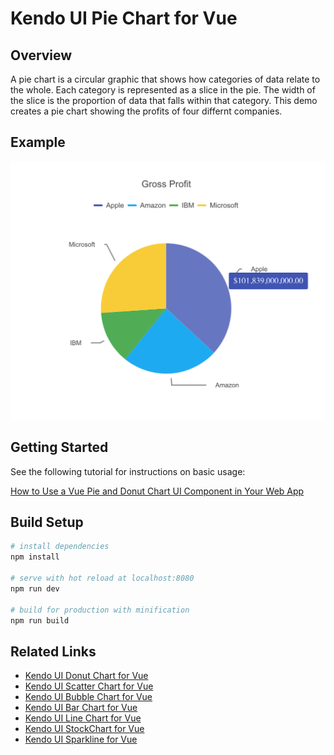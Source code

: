 # Kendo UI Pie Chart for Vue

## Overview

A pie chart is a circular graphic that shows how categories of data relate to the whole. Each category is represented as a slice in the pie. The width of the slice is the proportion of data that falls within that category. This demo creates a pie chart showing the profits of four differnt companies.

## Example

![Pie chart](src/assets/vue-piechart.png)

## Getting Started

See the following tutorial for instructions on basic usage:

[How to Use a Vue Pie and Donut Chart UI Component in Your Web App](https://www.telerik.com/blogs/how-to-use-a-vue-pie-and-donut-chart-ui-component-in-your-web-app)

## Build Setup

``` bash
# install dependencies
npm install

# serve with hot reload at localhost:8080
npm run dev

# build for production with minification
npm run build
```

## Related Links

- [Kendo UI Donut Chart for Vue](https://github.com/albertaw/kendoui-donutchart)
- [Kendo UI Scatter Chart for Vue](https://github.com/albertaw/kendoui-scatterchart)
- [Kendo UI Bubble Chart for Vue](https://github.com/albertaw/kendoui-bubblechart)
- [Kendo UI Bar Chart for Vue](https://github.com/albertaw/kendoui-barchart)
- [Kendo UI Line Chart for Vue](https://github.com/albertaw/kendoui-linechart)
- [Kendo UI StockChart for Vue](https://github.com/albertaw/kendoui-stockchart)
- [Kendo UI Sparkline for Vue](https://github.com/albertaw/kendoui-sparkline)


